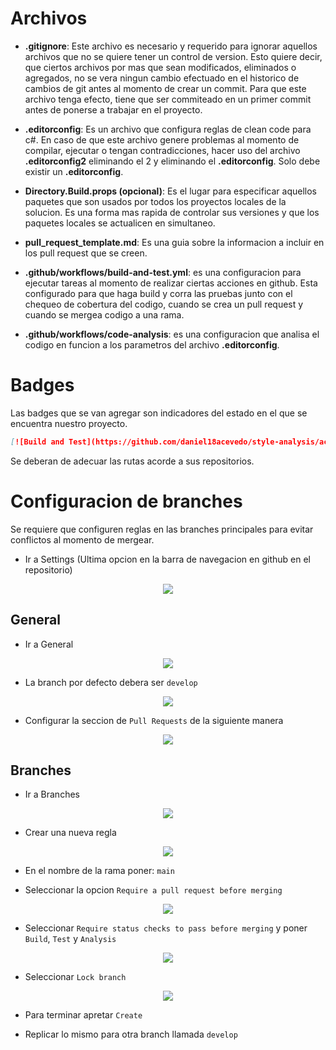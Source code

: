# Archivos

- **.gitignore**: Este archivo es necesario y requerido para ignorar aquellos archivos que no se quiere tener un control de version. Esto quiere decir, que ciertos archivos por mas que sean modificados, eliminados o agregados, no se vera ningun cambio efectuado en el historico de cambios de git antes al momento de crear un commit. Para que este archivo tenga efecto, tiene que ser commiteado en un primer commit antes de ponerse a trabajar en el proyecto.

- **.editorconfig**: Es un archivo que configura reglas de clean code para c#. En caso de que este archivo genere problemas al momento de compilar, ejecutar o tengan contradicciones, hacer uso del archivo **.editorconfig2** eliminando el 2 y eliminando el **.editorconfig**. Solo debe existir un **.editorconfig**.

- **Directory.Build.props (opcional)**: Es el lugar para especificar aquellos paquetes que son usados por todos los proyectos locales de la solucion. Es una forma mas rapida de controlar sus versiones y que los paquetes locales se actualicen en simultaneo.

- **pull_request_template.md**: Es una guia sobre la informacion a incluir en los pull request que se creen.

- **.github/workflows/build-and-test.yml**: es una configuracion para ejecutar tareas al momento de realizar ciertas acciones en github. Esta configurado para que haga build y corra las pruebas junto con el chequeo de cobertura del codigo, cuando se crea un pull request y cuando se mergea codigo a una rama.

- **.github/workflows/code-analysis**: es una configuracion que analisa el codigo en funcion a los parametros del archivo **.editorconfig**.

# Badges

Las badges que se van agregar son indicadores del estado en el que se encuentra nuestro proyecto.

```md
[![Build and Test](https://github.com/daniel18acevedo/style-analysis/actions/workflows/build-and-test.yml/badge.svg?branch=main)](https://github.com/daniel18acevedo/style-analysis/actions/workflows/build-and-test.yml)
```

Se deberan de adecuar las rutas acorde a sus repositorios.

# Configuracion de branches

Se requiere que configuren reglas en las branches principales para evitar conflictos al momento de mergear.

- Ir a Settings (Ultima opcion en la barra de navegacion en github en el repositorio)
<p align="center">
<img src="images/image-1.png"/>
</p>

## General

- Ir a General
<p align="center">
<img src="images/image-10.png"/>
</p>

- La branch por defecto debera ser `develop`
<p align="center">
<img src="images/image-7.png"/>
</p>

- Configurar la seccion de `Pull Requests` de la siguiente manera
<p align="center">
<img src="images/image-8.png"/>
</p>

## Branches

- Ir a Branches
<p align="center">
<img src="images/image-2.png"/>
</p>

- Crear una nueva regla
<p align="center">
<img src="images/image-3.png"/>
</p>

- En el nombre de la rama poner: `main`

- Seleccionar la opcion `Require a pull request before merging`
<p align="center">
<img src="images/image-4.png"/>
</p>

- Seleccionar `Require status checks to pass before merging` y poner `Build`, `Test` y `Analysis`
<p align="center">
<img src="images/image-5.png"/>
</p>

- Seleccionar `Lock branch`
<p align="center">
<img src="images/image-6.png"/>
</p>

- Para terminar apretar `Create`

- Replicar lo mismo para otra branch llamada `develop`

